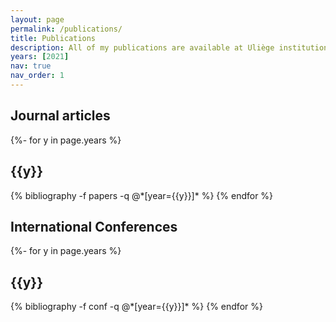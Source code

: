 ```yaml
---
layout: page
permalink: /publications/
title: Publications
description: All of my publications are available at Uliège institutional repository ORBi.
years: [2021]
nav: true
nav_order: 1
---
```


## Journal articles
<!-- _pages/publications.md -->
<div class="publications">

{%- for y in page.years %}
  <h2 class="year">{{y}}</h2>
  {% bibliography -f papers -q @*[year={{y}}]* %}
{% endfor %}

</div>

## International Conferences
<!-- _pages/publications.md -->
<div class="publications">

{%- for y in page.years %}
  <h2 class="year">{{y}}</h2>
  {% bibliography -f conf -q @*[year={{y}}]* %}
{% endfor %}

</div>
